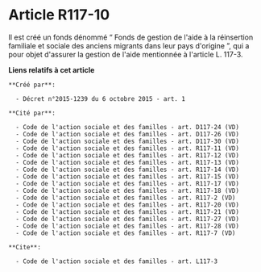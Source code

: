 # Article R117-10

Il est créé un fonds dénommé “ Fonds de gestion de l'aide à la réinsertion familiale et sociale des anciens migrants dans
leur pays d'origine ”, qui a pour objet d'assurer la gestion de l'aide mentionnée à l'article L. 117-3.

**Liens relatifs à cet article**

	**Créé par**:

	  - Décret n°2015-1239 du 6 octobre 2015 - art. 1

	**Cité par**:

	  - Code de l'action sociale et des familles - art. D117-24 (VD)
	  - Code de l'action sociale et des familles - art. D117-26 (VD)
	  - Code de l'action sociale et des familles - art. D117-30 (VD)
	  - Code de l'action sociale et des familles - art. R117-11 (VD)
	  - Code de l'action sociale et des familles - art. R117-12 (VD)
	  - Code de l'action sociale et des familles - art. R117-13 (VD)
	  - Code de l'action sociale et des familles - art. R117-14 (VD)
	  - Code de l'action sociale et des familles - art. R117-15 (VD)
	  - Code de l'action sociale et des familles - art. R117-17 (VD)
	  - Code de l'action sociale et des familles - art. R117-18 (VD)
	  - Code de l'action sociale et des familles - art. R117-2 (VD)
	  - Code de l'action sociale et des familles - art. R117-20 (VD)
	  - Code de l'action sociale et des familles - art. R117-21 (VD)
	  - Code de l'action sociale et des familles - art. R117-27 (VD)
	  - Code de l'action sociale et des familles - art. R117-28 (VD)
	  - Code de l'action sociale et des familles - art. R117-7 (VD)

	**Cite**:

	  - Code de l'action sociale et des familles - art. L117-3
